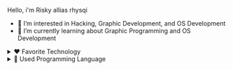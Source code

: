 Hello, i'm Risky allias rhysqi

- 👀 I’m interested in Hacking, Graphic Development, and OS Development
- 🌱 I’m currently learning about Graphic Programming and OS Development

<details>
  <summary>❤️ Favorite Technology</summary>
  <div>
    <a href="https://www.opengl.org/">
      <img height="50px" src="https://www.opengl.org/img/OpenGL_100px_June16.png"></a>
    <a href="https://www.vulkan.org/">
      <img height="50px" src="https://www.opengl.org/img/Vulkan_100px_Dec16.png"></a>
    <a href="https://www.gtk.org/">
      <img height="62px" src="https://www.gtk.org/assets/img/logo-gtk-sm.png"></a>
    <a href="https://archlinux.org/">
      <img height="50px" src="https://archlinux.org/static/logos/archlinux-logo-dark-90dpi.ebdee92a15b3.png"></a>
    <a href="https://ghidra-sre.org/">
      <img height="50px" src="https://ghidra-sre.org/images/GHIDRA_1.png"></a>
  </div>
</details>

<details>
  <summary>📜 Used Programming Language</summary>
  <br>
  <div>
    <img height="40px" src="">
    <img src="">
    <img src="">
    <img height="60px" src="">
    <img height="50px" src="https://docs.python.org/3/_static/py.svg">
  </div>
</details>


<!---
rhysqi1/rhysqi1 is a ✨ special ✨ repository because its `README.md` (this file) appears on your GitHub profile.
You can click the Preview link to take a look at your changes.
--->
